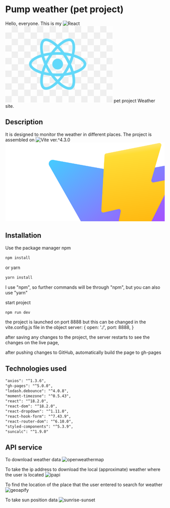 # Pump weather (pet project)

Hello, everyone.
This is my ![React](https://react.dev/)  ![react](./public/react.png) pet project Weather site.

## Description

It is designed to monitor the weather in different places.
The project is assembled on ![Vite](https://vitejs.dev/) ver.^4.3.0 ![vite](./public/vite.svg) 

## Installation

Use the package manager npm 

```bash
npm install
```
or yarn

```bash
yarn install
```
I use "npm", so further commands will be through "npm", but you can also use "yarn"

start project

```bash
npm run dev
```

the project is launched on port 8888
but this can be changed in the vite.config.js file in the object 
server: {
    open: './',
    port: 8888,
  }


after saving any changes to the project, the server restarts to see the changes on the live page,


after pushing changes to GitHub, automatically build the page to gh-pages

## Technologies used

    "axios": "^1.3.6",
    "gh-pages": "^5.0.0",
    "lodash.debounce": "^4.0.8",
    "moment-timezone": "^0.5.43",
    "react": "^18.2.0",
    "react-dom": "^18.2.0",
    "react-dropdown": "^1.11.0",
    "react-hook-form": "^7.43.9",
    "react-router-dom": "^6.10.0",
    "styled-components": "^5.3.9",
    "suncalc": "^1.9.0"

## API service 

To download weather data
![openweathermap](https://openweathermap.org/)

To take the ip address to download the local (approximate) weather where the user is located 
![ipapi](https://ipapi.co)

To find the location of the place that the user entered to search for weather 
![geoapify](https://geoapify.com/)

To take sun position data 
![sunrise-sunset](https://sunrise-sunset.org/)
